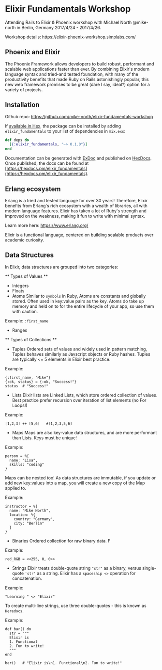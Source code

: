 # Elixir Fundamentals Workshop

Attending Rails to Elixir & Phoenix workshop with Michael North @mike-north in Berlin, Germany 2017/4/24 - 2017/4/26.

Workshop details: https://elixir-phoenix-workshop.simplabs.com/

## Phoenix and Elixir

The Phoenix Framework allows developers to build robust, performant and scalable web applications faster than ever. By combining Elixir's modern language syntax and tried-and tested foundation, with many of the productivity benefits that made Ruby on Rails astonishingly popular, this new web framework promises to be great (dare I say, ideal?) option for a variety of projects.


## Installation

Github repo: https://github.com/mike-north/elixir-fundamentals-workshop

If [available in Hex](https://hex.pm/docs/publish), the package can be installed
by adding `elixir_fundamentals` to your list of dependencies in `mix.exs`:

```elixir
def deps do
  [{:elixir_fundamentals, "~> 0.1.0"}]
end
```

Documentation can be generated with [ExDoc](https://github.com/elixir-lang/ex_doc)
and published on [HexDocs](https://hexdocs.pm). Once published, the docs can be found at [https://hexdocs.pm/elixir_fundamentals](https://hexdocs.pm/elixir_fundamentals).

## Erlang ecosystem

Erlang is a tried and tested language for over 30 years! Therefore, Elixir benefits from Erlang's rich ecosystem with a wealth of libraries, all with modern language features.  Elixir has taken a lot of Ruby's strength and improved on the weakness, making it fun to write with minimal syntax. 

Learn more here: https://www.erlang.org/

Elixir is a functional language, centered on building scalable products over academic curiosity.

## Data Structures
In Elixir, data structures are grouped into two categories:

** Types of Values **
* Integers
* Floats
* Atoms
Similar to ```symbols``` in Ruby, Atoms are constants and globally stored. Often used in key:value pairs as the key. Atoms do take up memory and held on to for the entire lifecycle of your app, so use them with caution.

Example: 
``` :first_name ```

* Ranges

** Types of Collections **
* Tuples
Ordered sets of values and widely used in pattern matching, Tuples behaves similarly as Javscript objects or Ruby hashes. 
Tuples are typically <= 5 elements in Elixir best practice.

Example:
``` 
{:first_name, "Mike"}
{:ok, status} = {:ok, "Success!"} 
status  # "Success!"
```

* Lists
Elixir lists are Linked Lists, which store ordered collection of values. Best practice prefer recursion over iteration of list elements (no For Loops!)

Example:
```
[1,2,3] ++ [5,6]   #[1,2,3,5,6]
```

* Maps
Maps are also key-value data structures, and are more performant than Lists. 
Keys must be unique!

Example:
```
person = %{
  name: "Lisa",
  skills: "coding"
}
```

Maps can be nested too! As data structures are immutable, if you update or add new key:values into a map, you will create a new copy of the Map applied to.

Example:
```
instructor = %{
  name: "Mike North",
  location: %{
    country: "Germany",
    city: "Berlin"
  }
}
```

* Binaries
Ordered collection for raw binary data. F

Example:
```
red_RGB = <<255, 0, 0>>
```

* Strings
Elixir treats double-quote string ```"str"``` as a binary, versus single-quote ```'str'``` as a string.
Elixir has a ```spaceship <>``` operation for concatenation.

Example:
```
"Learning " <> "Elixir"
```

To create multi-line strings, use three double-quotes - this is known as ```Heredocs```.

Example:
```
def bar() do
  str = """
  Elixir is
  1. Functional
  2. Fun to write!
  """
end

bar()   # "Elixir is\n1. Functional\n2. Fun to write!"
```

